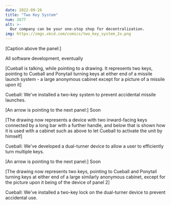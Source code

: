 ```yaml
---
date: 2022-09-26
title: "Two Key System"
num: 2677
alt: >-
  Our company can be your one-stop shop for decentralization.
img: https://imgs.xkcd.com/comics/two_key_system_2x.png
---
```

[Caption above the panel:]

All software development, eventually

[Cueball is talking, while pointing to a drawing. It represents two keys, pointing to Cueball and Ponytail turning keys at either end of a missile launch system - a large anonymous cabinet except for a picture of a missile upon it]

Cueball: We've installed a two-key system to prevent accidental missile launches.

[An arrow is pointing to the next panel:] Soon

[The drawing now represents a device with two inward-facing keys connected by a long bar with a further handle, and below that is shown how it is used with a cabinet such as above to let Cueball to activate the unit by himself]

Cueball: We've developed a dual-turner device to allow a user to efficiently turn multiple keys.

[An arrow is pointing to the next panel:] Soon

[The drawing now represents two keys, pointing to Cueball and Ponytail turning keys at either end of a large similarly anonymous cabinet, except for the picture upon it being of the device of panel 2]

Cueball: We've installed a two-key lock on the dual-turner device to prevent accidental use.